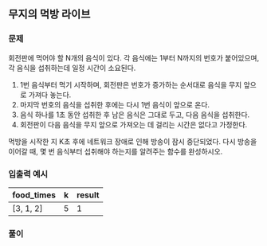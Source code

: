 ## 무지의 먹방 라이브

### 문제

회전판에 먹어야 할 N개의 음식이 있다. 각 음식에는 1부터 N까지의 번호가 붙어있으며, 각 음식을 섭취하는데 일정 시간이 소요된다.

1. 1번 음식부터 먹기 시작하며, 회전판은 번호가 증가하는 순서대로 음식을 무지 앞으로 가져다 놓는다.
2. 마지막 번호의 음식을 섭취한 후에는 다시 1번 음식이 앞으로 온다.
3. 음식 하나를 1초 동안 섭취한 후 남은 음식은 그대로 두고, 다음 음식을 섭취한다.
4. 회전판이 다음 음식을 무지 앞으로 가져오는 데 걸리는 시간은 없다고 가정한다.

먹방을 시작한 지 K초 후에 네트워크 장애로 인해 방송이 잠시 중단되었다. 다시 방송을 이어갈 때, 몇 번 음식부터 섭취해야 하는지를 알려주는 함수를 완성하시오.

### 입출력 예시

| food_times | k   | result |
| ---------- | --- | ------ |
| [3, 1, 2]  | 5   | 1      |

### 풀이

```py

```
